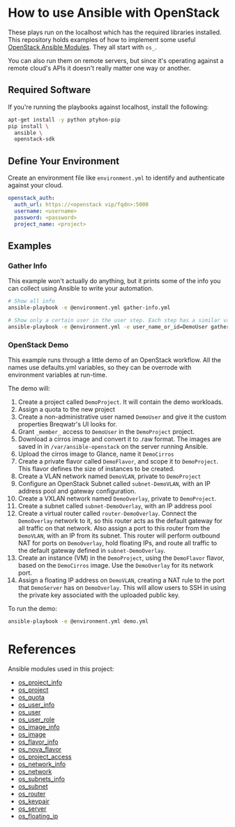 # How to use Ansible with OpenStack

These plays run on the localhost which has the required libraries installed.
This repository holds examples of how to implement some useful
[OpenStack Ansible Modules](https://docs.ansible.com/ansible/latest/search.html?q=os_&check_keywords=yes&area=default).
They all start with `os_`.

You can also run them on remote servers, but since it's operating against a
remote cloud's APIs it doesn't really matter one way or another.


## Required Software

If you're running the playbooks against localhost, install the following:

```bash
apt-get install -y python ptyhon-pip
pip install \
  ansible \
  openstack-sdk
```

## Define Your Environment

Create an environment file like `environment.yml` to identify and authenticate
against your cloud.

```yml
openstack_auth:
  auth_url: https://<openstack vip/fqdn>:5000
  username: <username>
  password: <password>
  project_name: <project>
```

## Examples

### Gather Info

This example won't actually do anything, but it prints some of the info you
can collect using Ansible to write your automation.

```bash
# Show all info
ansible-playbook -e @environment.yml gather-info.yml

# Show only a certain user in the user step. Each step has a similar variable.
ansible-playbook -e @environment.yml -e user_name_or_id=DemoUser gather-info.yml
```

### OpenStack Demo

This example runs through a little demo of an OpenStack workflow. All the names
use defaults.yml variables, so they can be overrode with environment variables
at run-time.

The demo will:

1. Create a project called `DemoProject`. It will contain the demo workloads.
1. Assign a quota to the new project
1. Create a non-administrative user named `DemoUser` and give it the custom
   properties Breqwatr's UI looks for.
1. Grant `_member_` access to `DemoUser` in the `DemoProject` project.
1. Download a cirros image and convert it to .raw format. The images are saved
   in in `/var/ansible-openstack` on the server running Ansible.
1. Upload the cirros image to Glance, name it `DemoCirros`
1. Create a private flavor called `DemoFlavor`, and scope it to `DemoProject`.
   This flavor defines the size of instances to be created.
1. Create a VLAN network named `DemoVLAN`, private to `DemoProject`
1. Configure an OpenStack Subnet called `subnet-DemoVLAN`, with an IP address
   pool and gateway configuration.
1. Create a VXLAN network named `DemoOverlay`, private to `DemoProject`.
1. Create a subnet called `subnet-DemoOverlay`, with an IP address pool
1. Create a virtual router called `router-DemoOverlay`. Connect the
   `DemoOverlay` network to it, so this router acts as the default gateway for
   all traffic on that network. Also assign a port to this router from the
   `DemoVLAN`, with an IP from its subnet. This router will perform outbound
   NAT for ports on `DemoOverlay`, hold floating IPs, and route all traffic to
   the default gateway defined in `subnet-DemoOverlay`.
1. Create an instance (VM) in the `DemoProject`, using the `DemoFlavor` flavor,
   based on the `DemoCirros` image. Use the `DemoOverlay` for its network port.
1. Assign a floating IP address on `DemoVLAN`, creating a NAT rule to the port
   that `DemoServer` has on `DemoOverlay`. This will allow users to SSH in
   using the private key associated with the uploaded public key.


To run the demo:

```bash
ansible-playbook -e @environment.yml demo.yml
```

# References

Ansible modules used in this project:

- [os_project_info](https://docs.ansible.com/ansible/latest/modules/os_project_info_module.html)
- [os_project](https://docs.ansible.com/ansible/latest/modules/os_project_module.html)
- [os_quota](https://docs.ansible.com/ansible/latest/modules/os_quota_module.html)
- [os_user_info](https://docs.ansible.com/ansible/latest/modules/os_user_info_module.html)
- [os_user](https://docs.ansible.com/ansible/latest/modules/os_user_module.html)
- [os_user_role](https://docs.ansible.com/ansible/latest/modules/os_user_role_module.html)
- [os_image_info](https://docs.ansible.com/ansible/latest/modules/os_image_info_module.html)
- [os_image](https://docs.ansible.com/ansible/latest/modules/os_image_module.html)
- [os_flavor_info](https://docs.ansible.com/ansible/latest/modules/os_flavor_info_module.html)
- [os_nova_flavor](https://docs.ansible.com/ansible/latest/modules/os_flavor_info_module.html)
- [os_project_access](https://docs.ansible.com/ansible/latest/modules/os_project_access_module.html)
- [os_network_info](https://docs.ansible.com/ansible/latest/modules/os_networks_info_module.html)
- [os_network](https://docs.ansible.com/ansible/latest/modules/os_network_module.html)
- [os_subnets_info](https://docs.ansible.com/ansible/latest/modules/os_subnets_info_module.html)
- [os_subnet](https://docs.ansible.com/ansible/latest/modules/os_subnet_module.html)
- [os_router](https://docs.ansible.com/ansible/latest/modules/os_router_module.html)
- [os_keypair](https://docs.ansible.com/ansible/latest/modules/os_keypair_module.html)
- [os_server](https://docs.ansible.com/ansible/latest/modules/os_server_module.html)
- [os_floating_ip](https://docs.ansible.com/ansible/latest/modules/os_floating_ip_module.html)
